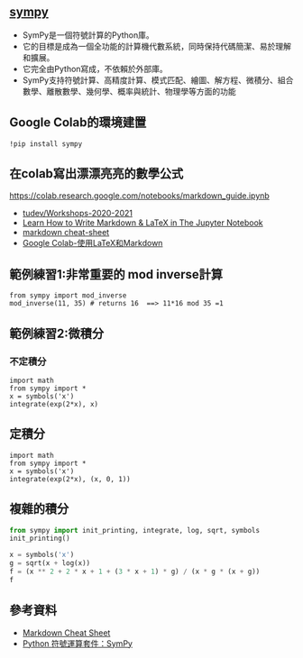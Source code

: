 ## [sympy](https://www.sympy.org/en/index.html)
- SymPy是一個符號計算的Python庫。
- 它的目標是成為一個全功能的計算機代數系統，同時保持代碼簡潔、易於理解和擴展。
- 它完全由Python寫成，不依賴於外部庫。 
- SymPy支持符號計算、高精度計算、模式匹配、繪圖、解方程、微積分、組合數學、離散數學、幾何學、概率與統計、物理學等方面的功能


## Google Colab的環境建置
```
!pip install sympy
```

## 在colab寫出漂漂亮亮的數學公式

https://colab.research.google.com/notebooks/markdown_guide.ipynb

- [tudev/Workshops-2020-2021](https://github.com/tudev/Workshops-2020-2021)
- [Learn How to Write Markdown & LaTeX in The Jupyter Notebook](https://towardsdatascience.com/write-markdown-latex-in-the-jupyter-notebook-10985edb91fd)
- [markdown cheat-sheet](https://www.markdownguide.org/cheat-sheet/)
- [Google Colab-使用LaTeX和Markdown](https://www.youtube.com/watch?v=wsXG_2W84ck)

## 範例練習1:非常重要的 mod inverse計算

```
from sympy import mod_inverse
mod_inverse(11, 35) # returns 16  ==> 11*16 mod 35 =1
```

## 範例練習2:微積分

### 不定積分
```
import math
from sympy import *                                                                                              
x = symbols('x')
integrate(exp(2*x), x)
```
## 定積分
```
import math
from sympy import *                                                                                              
x = symbols('x')
integrate(exp(2*x), (x, 0, 1))
```

## 複雜的積分
```python
from sympy import init_printing, integrate, log, sqrt, symbols
init_printing()

x = symbols('x')
g = sqrt(x + log(x))
f = (x ** 2 + 2 * x + 1 + (3 * x + 1) * g) / (x * g * (x + g))
f
```


## 參考資料

- [Markdown Cheat Sheet](https://zh.wikipedia.org/wiki/SymPy)
- [Python 符號運算套件：SymPy](http://keejko.blogspot.com/2018/11/python-sympy.html)
